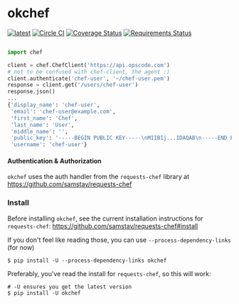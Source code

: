 # okchef
[![latest](https://img.shields.io/pypi/v/okchef.svg)](https://pypi.python.org/pypi/okchef)
[![Circle CI](https://circleci.com/gh/samstav/okchef/tree/master.svg?style=shield)](https://circleci.com/gh/samstav/okchef)
[![Coverage Status](https://coveralls.io/repos/samstav/okchef/badge.svg?branch=master)](https://coveralls.io/r/samstav/okchef?branch=master)
[![Requirements Status](https://requires.io/github/samstav/okchef/requirements.svg?branch=master)](https://requires.io/github/samstav/okchef/requirements/?branch=master)



```python

import chef

client = chef.ChefClient('https://api.opscode.com')
# not to be confused with chef-client, the agent :)
client.authenticate('chef-user', '~/chef-user.pem')
response = client.get('/users/chef-user')
response.json()
...
{'display_name': 'chef-user',
 'email': 'chef-user@example.com',
 'first_name': 'Chef',
 'last_name': 'User',
 'middle_name': '',
 'public_key': '-----BEGIN PUBLIC KEY-----\nMIIBIj...IDAQAB\n-----END PUBLIC KEY-----\n',
 'username': 'chef-user'}
```


#### Authentication & Authorization

`okchef` uses the auth handler from the `requests-chef` library at https://github.com/samstav/requests-chef


### Install

Before installing `okchef`, see the current installation instructions for `requests-chef`: https://github.com/samstav/requests-chef#install

If you don't feel like reading those, you can use `--process-dependency-links` (for now)

```
$ pip install -U --process-dependency-links okchef
```

Preferably, you've read the install for `requests-chef`, so this will work:

```
# -U ensures you get the latest version
$ pip install -U okchef
```

